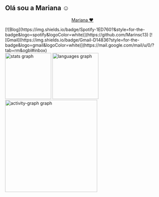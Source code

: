 ## Olá sou a Mariana ☺️
<p align="center">
  <a href="https://github.com/Marinsc13">
   Mariana ❤️
  </a>
</p>
[![Blog](https://img.shields.io/badge/Spotify-1ED760?&style=for-the-badge&logo=spotify&logoColor=white)](https://github.com/Marinsc13)
[![Gmail](https://img.shields.io/badge/Gmail-D14836?style=for-the-badge&logo=gmail&logoColor=white)](https://mail.google.com/mail/u/0/?tab=rm&ogbl#inbox)

<div align="left">
  <img src="https://github-readme-stats.vercel.app/api?username=Marinsc13&hide_title=false&hide_rank=false&show_icons=true&include_all_commits=true&count_private=true&disable_animations=false&theme=gruvbox_light&locale=en&hide_border=false&order=1" height="150" alt="stats graph"  />
  <img src="https://github-readme-stats.vercel.app/api/top-langs?username=brunograna&locale=en&hide_title=false&layout=compact&card_width=320&langs_count=5&theme=gruvbox_light&hide_border=true&order=2" height="150" alt="languages graph"  />
  <img src="https://github-readme-activity-graph.vercel.app/graph?username=Marinsc13&radius=16&theme=gruvbox&area=true&order=5&hide_title=false&hide_border=true" height="300" alt="activity-graph graph"  />
</div>





